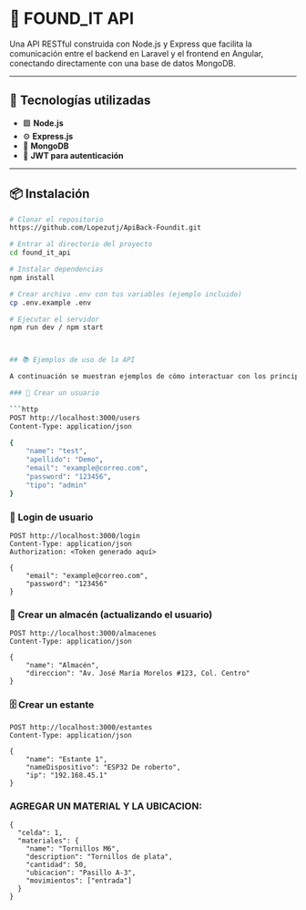 # 🔎 FOUND_IT API

Una API RESTful construida con Node.js y Express que facilita la comunicación entre el backend en Laravel y el frontend en Angular, conectando directamente con una base de datos MongoDB.

---

## 🚀 Tecnologías utilizadas

- 🟩 **Node.js**
- ⚙️ **Express.js**
- 🍃 **MongoDB**
- 🔐 **JWT para autenticación**
---

## 📦 Instalación

```bash
# Clonar el repositorio
https://github.com/Lopezutj/ApiBack-Foundit.git

# Entrar al directorio del proyecto
cd found_it_api

# Instalar dependencias
npm install

# Crear archivo .env con tus variables (ejemplo incluido)
cp .env.example .env

# Ejecutar el servidor
npm run dev / npm start



## 📚 Ejemplos de uso de la API

A continuación se muestran ejemplos de cómo interactuar con los principales endpoints de la API:

### 👤 Crear un usuario

```http
POST http://localhost:3000/users
Content-Type: application/json

{
    "name": "test",
    "apellido": "Demo",
    "email": "example@correo.com",
    "password": "123456",
    "tipo": "admin"
}
```

### 🔑 Login de usuario

```http
POST http://localhost:3000/login
Content-Type: application/json
Authorization: <Token generado aquí>

{
    "email": "example@correo.com",
    "password": "123456"
}
```

### 🏢 Crear un almacén (actualizando el usuario)

```http
POST http://localhost:3000/almacenes
Content-Type: application/json

{
    "name": "Almacén",
    "direccion": "Av. José María Morelos #123, Col. Centro"
}
```

### 🗄️ Crear un estante

```http
POST http://localhost:3000/estantes
Content-Type: application/json

{
    "name": "Estante 1",
    "nameDispositivo": "ESP32 De roberto",
    "ip": "192.168.45.1"
}
```

### AGREGAR UN MATERIAL Y LA UBICACION:

```http://localhost:3000/dispositivos
{
  "celda": 1,
  "materiales": {
    "name": "Tornillos M6",
    "description": "Tornillos de plata",
    "cantidad": 50,
    "ubicacion": "Pasillo A-3",
    "movimientos": ["entrada"]
  }
}
```
